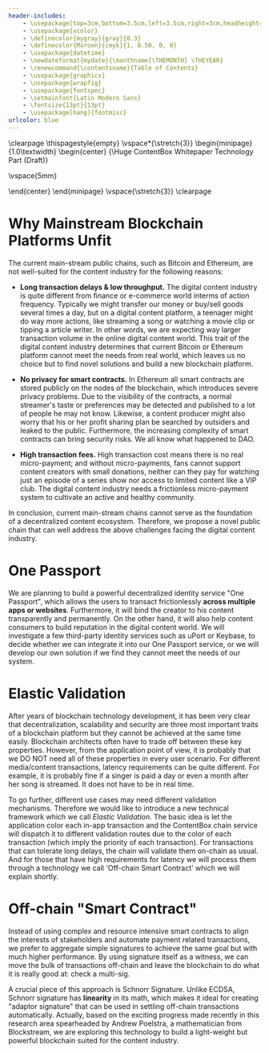 ```yaml
---
header-includes:
    - \usepackage[top=3cm,bottom=3.5cm,left=3.5cm,right=3cm,headheight=20pt,headsep=30pt,footnotesep=1.5\baselineskip]{geometry}
    - \usepackage{xcolor}
    - \definecolor{mygray}{gray}{0.3}
    - \definecolor{Maroon}{cmyk}{1, 0.50, 0, 0}
    - \usepackage{datetime}
    - \newdateformat{mydate}{\monthname[\THEMONTH] \THEYEAR}
    - \renewcommand{\contentsname}{Table of Contents}
    - \usepackage{graphicx}
    - \usepackage{wrapfig}
    - \usepackage{fontspec}
    - \setmainfont{Latin Modern Sans}
    - \fontsize{13pt}{13pt}
    - \usepackage[hang]{footmisc}
urlcolor: blue
---
```


\clearpage
\thispagestyle{empty}
\vspace*{\stretch{3}}
\begin{minipage}{1.0\textwidth}
\begin{center}
{\Huge ContentBox Whitepaper Technology Part (Draft)}

\vspace{5mm}

\end{center}
\end{minipage}
\vspace{\stretch{3}}
\clearpage

# Why Mainstream Blockchain Platforms Unfit
The current main-stream public chains, such as Bitcoin and Ethereum, are not well-suited for the content industry for the following reasons: 

+ **Long transaction delays & low throughput.** The digital content industry is quite different from finance or e-commerce world interms of action frequency. Typically we might transfer our money or buy/sell goods several times a day, but on a digital content platform, a teenager might do way more actions, like streaming a song or watching a movie clip or tipping a article writer. In other words, we are expecting way larger transaction volume in the online digital content world. This trait of the digital content industry determines that current Bitcoin or Ethereum platform cannot meet the needs from real world, which leaves us no choice but to find novel solutions and build a new blockchain platform. 

+ **No privacy for smart contracts.** In Ethereum all smart contracts are stored publicly on the nodes of the blockchain, which introduces severe privacy problems. Due to the visibility of the contracts, a normal streamer's taste or preferences may be detected and published to a lot of people he may not know. Likewise, a content producer might also worry that his or her profit sharing plan be searched by outsiders and leaked to the public. Furthermore, the increasing complexity of smart contracts can bring security risks. We all know what happened to DAO.

+ **High transaction fees.** High transaction cost means there is no real micro-payment; and without micro-payments, fans cannot support content creators with small donations, neither can they pay for watching just an episode of a series show nor access to limited content like a VIP club. The digital content industry needs a frictionless micro-payment system to cultivate an active and healthy community. 

In conclusion, current main-stream chains cannot serve as the foundation of a decentralized content ecosystem. Therefore, we propose a novel public chain that can well address the above challenges facing the digital content industry. 

# One Passport
We are planning to build a powerful decentralized identity service "One Passport", which allows the users to transact frictionlessly **across multiple apps or websites**. Furthermore, it will bind the creator to his content transparently and permanently. On the other hand, it will also help content consumers to build reputation in the digital content world. We will investigate a few third-party identity services such as uPort or Keybase, to decide whether we can integrate it into our One Passport service, or we will develop our own solution if we find they cannot meet the needs of our system.

# Elastic Validation
After years of blockchain technology development, it has been very clear that decentralization, scalability and security are three most important traits of a blockchain platform but they cannot be achieved at the same time easily. Blockchain architects often have to trade off between these key properties. However, from the application point of view, it is probably that we DO NOT need all of these properties in every user scenario. For different media/content transactions, latency requirements can be quite different. For example, it is probably fine if a singer is paid a day or even a month after her song is streamed. It does not have to be in real time.

To go further, different use cases may need different validation mechanisms. Therefore we would like to introduce a new technical framework which we call *Elastic Validation*. The basic idea is let the application color each in-app transaction and the ContentBox chain service will dispatch it to different validation routes due to the color of each transaction (which imply the priority of each transaction). For transactions that can tolerate long delays, the chain will validate them on-chain as usual. And for those that have high requirements for latency we will process them through a technology we call 'Off-chain Smart Contract' which we will explain shortly. 

# Off-chain "Smart Contract"
Instead of using complex and resource intensive smart contracts to align the interests of stakeholders and automate payment related transactions, we prefer to aggregate simple signatures to achieve the same goal but with much higher performance. By using signature itself as a witness, we can move the bulk of transactions off-chain and leave the blockchain to do what it is really good at: check a multi-sig. 

A crucial piece of this approach is Schnorr Signature. Unlike ECDSA, Schnorr signature has **linearity** in its math, which makes it ideal for creating "adaptor signature" that can be used in settling off-chain transactions automatically. Actually, based on the exciting progress made recently in this research area spearheaded by Andrew Poelstra, a mathematician from Blockstream, we are exploring this technology to build a light-weight but powerful blockchain suited for the content industry. 
